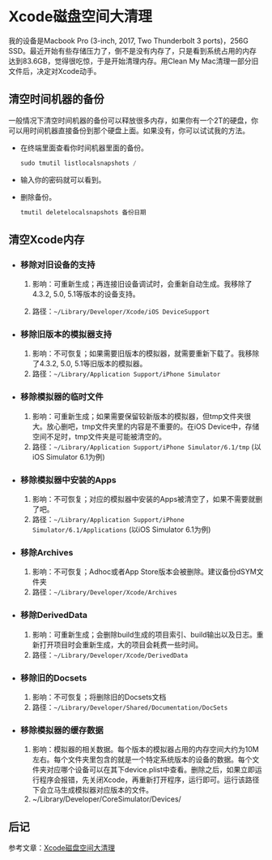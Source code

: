 # Xcode磁盘空间大清理

我的设备是Macbook Pro (3-inch, 2017, Two Thunderbolt 3 ports)，256G SSD。最近开始有些存储压力了，倒不是没有内存了，只是看到系统占用的内存达到83.6GB，觉得很吃惊，于是开始清理内存。用Clean My Mac清理一部分旧文件后，决定对Xcode动手。

## 清空时间机器的备份

一般情况下清空时间机器的备份可以释放很多内存，如果你有一个2T的硬盘，你可以用时间机器直接备份到那个硬盘上面。如果没有，你可以试试我的方法。

- 在终端里面查看你时间机器里面的备份。

  ```swift
  sudo tmutil listlocalsnapshots /
  ```

- 输入你的密码就可以看到。

- 删除备份。

  ```swift
  tmutil deletelocalsnapshots 备份日期
  ```

## 清空Xcode内存


- ### 移除对旧设备的支持

  1. 影响：可重新生成；再连接旧设备调试时，会重新自动生成。我移除了4.3.2, 5.0, 5.1等版本的设备支持。

  2. 路径：`~/Library/Developer/Xcode/iOS DeviceSupport`

- ### 移除旧版本的模拟器支持

  1. 影响：不可恢复；如果需要旧版本的模拟器，就需要重新下载了。我移除了4.3.2, 5.0, 5.1等旧版本的模拟器。
  2. 路径：`~/Library/Application Support/iPhone Simulator`

- ### 移除模拟器的临时文件

  1. 影响：可重新生成；如果需要保留较新版本的模拟器，但tmp文件夹很大。放心删吧，tmp文件夹里的内容是不重要的。在iOS Device中，存储空间不足时，tmp文件夹是可能被清空的。
  2. 路径：`~/Library/Application Support/iPhone Simulator/6.1/tmp` (以iOS Simulator 6.1为例)

- ### 移除模拟器中安装的Apps

  1. 影响：不可恢复；对应的模拟器中安装的Apps被清空了，如果不需要就删了吧。
  2. 路径：`~/Library/Application Support/iPhone Simulator/6.1/Applications` (以iOS Simulator 6.1为例)

- ### 移除Archives

  1. 影响：不可恢复；Adhoc或者App Store版本会被删除。建议备份dSYM文件夹
  2. 路径：`~/Library/Developer/Xcode/Archives`

- ### 移除DerivedData

  1. 影响：可重新生成；会删除build生成的项目索引、build输出以及日志。重新打开项目时会重新生成，大的项目会耗费一些时间。
  2. 路径：`~/Library/Developer/Xcode/DerivedData`

- ### 移除旧的Docsets

  1. 影响：不可恢复；将删除旧的Docsets文档
  2. 路径：`~/Library/Developer/Shared/Documentation/DocSets`

- ### 移除模拟器的缓存数据

  1. 影响：模拟器的相关数据。每个版本的模拟器占用的内存空间大约为10M左右。每个文件夹里包含的就是一个特定系统版本的设备的数据。每个文件夹对应哪个设备可以在其下device.plist中查看。删除之后，如果立即运行程序会报错，先关闭Xcode，再重新打开程序，运行即可。运行该路径下会立马生成模拟器对应版本的文件。
  2. ~/Library/Developer/CoreSimulator/Devices/

## 后记

参考文章：[Xcode磁盘空间大清理](http://www.iwangke.me/2013/09/09/clean-xcode-to-free-up-disk-space/)
